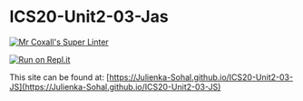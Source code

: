# ICS20-Unit2-03-Jas

[![Mr Coxall's Super Linter](https://github.com/Julienka-Sohal/ICS20-Unit2-03-JS/workflows/Mr%20Coxall's%20Super%20Linter/badge.svg)](https://github.com/Julienka-Sohal/ICS20-Unit2-03-JS/actions/)

[![Run on Repl.it](https://repl.it/badge/github/Julienka-Sohal/ICS20-Unit2-03-JS)](https://repl.it/github/Julienka-Sohal/ICS20-Unit2-03-JS)

This site can be found at: [https://Julienka-Sohal.github.io/ICS20-Unit2-03-JS](https://Julienka-Sohal.github.io/ICS20-Unit2-03-JS)
